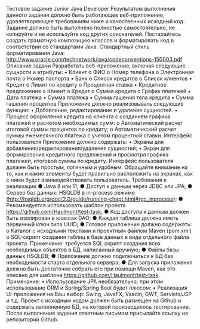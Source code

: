Тестовое задание Junior Java Developer
Результатом выполнения данного задания должно быть работающее веб-приложение,
удовлетворяющее требованиям ниже и качественных исходный код.
Задание должно быть выполнено полностью самостоятельно, не копируйте и не используйте
код других соискателей. Постарайтесь создать грамотную композицию классов и форматировать
код в соответствии со стандартами Java.
Стандартный стиль форматирования Java:
http://www.oracle.com/technetwork/java/codeconventions-150003.pdf
Описание задачи
Разработать веб-приложение, включая следующие сущности и атрибуты:
• Клиент
o ФИО
o Номер телефона
o Электронная почта
o Номер паспорта
• Банк
o Список кредитов
o Список клиентов
• Кредит
o Лимит по кредиту
o Процентная ставка
• Кредитное предложение
o Клиент
o Кредит
o Сумма кредита
o График платежей
▪ Дата платежа
▪ Сумма платежа
▪ Сумма гашения тела кредита
▪ Сумма гашения процентов
Приложение должно реализовывать следующие функции:
• Добавление, редактирование и удаление сущностей.
• Процесс оформления кредита на клиента с созданием графика платежей и расчетом
необходимых сумм:
o Автоматический расчет итоговой суммы процентов по кредиту;
o Автоматический расчет суммы ежемесячного платежа с учетом процентной
ставки.
Интерфейс пользователя
Приложение должно содержать:
• Экраны для добавления/редактирования/удаления сущностей;
• Экран для формирования кредитного предложения и просмотра графика платежей,
итоговой суммы по кредиту.
Интерфейс пользователя должен быть простым, логичным и удобным. Обращайте внимание
на то, как и какие элементы будет правильно расположить на экранах, как с ними будет
взаимодействовать пользователь.
Требования к реализации
● Java 8 или 11;
● Доступ к данным через JDBC или JPA;
● Сервер баз данных: HSQLDB в in-process режиме
(http://hsqldb.org/doc/2.0/guide/running-chapt.html#rgc_inprocess);
● Рекомендуется использовать шаблон проекта https://github.com/Haulmont/test-task;
● Код доступа к данным должен быть изолирован в классах DAO;
● Каждая таблица должна иметь первичный ключ типа UUID;
● Готовое приложение должно содержать:
o Каталог с исходными текстами и проектным файлом Maven (pom.xml)
o SQL-скрипт создания таблиц в базе данных в виде отдельного файла проекта.
Примечание: требуется SQL скрипт создания всех необходимых объектов в БД,
написанный вручную;
● Файлы базы данных HSQLDB;
● Приложение должно подключаться к БД без необходимости старта отдельного
сервера;
● Для запуска приложения должно быть достаточно собрать его при помощи Maven, как
это описано для шаблона https://github.com/Haulmont/test-task.
Примечание:
• Использование JPA необязательно, при этом использование ORM и Spring/Spring Boot
будет плюсом;
• Реализация UI-приложения на Ваш выбор: Swing, JavaFX, Vaadin, GWT, Servlets/JSP и т.д.
Проект с исходным кодом должен быть размещен на Github и содержать наполненную БД,
на которой производилось тестирование. После выполнения задания ответным письмом
присылайте ссылку на репозиторий Github.
